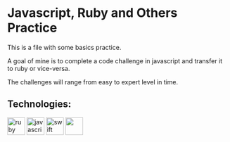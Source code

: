 # Javascript, Ruby and Others Practice

This is a file with some basics practice.

A goal of mine is to complete a code challenge in javascript and transfer it to ruby or vice-versa.

The challenges will range from easy to expert level in time.

## Technologies:

<p>
<img src="https://icongr.am/devicon/ruby-original.svg?size=128&color=currentColor" alt="ruby" width="40" height="40"/> 
<img src="https://icongr.am/devicon/javascript-original.svg?size=128&color=currentColor" alt="javascript" width="40" height="40"/>
<img src="https://icongr.am/devicon/swift-original.svg?size=128&color=currentColor" alt="swift" width="40" height="40"/>
<img src="https://icongr.am/devicon/python-original.svg?size=128&color=currentColor" width="40" height="40">
</p>

